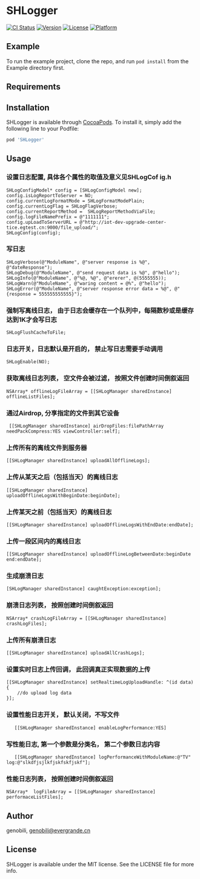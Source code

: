 # SHLogger

[![CI Status](https://img.shields.io/travis/genobili/SHLogger.svg?style=flat)](https://travis-ci.org/genobili/SHLogger)
[![Version](https://img.shields.io/cocoapods/v/SHLogger.svg?style=flat)](https://cocoapods.org/pods/SHLogger)
[![License](https://img.shields.io/cocoapods/l/SHLogger.svg?style=flat)](https://cocoapods.org/pods/SHLogger)
[![Platform](https://img.shields.io/cocoapods/p/SHLogger.svg?style=flat)](https://cocoapods.org/pods/SHLogger)

## Example

To run the example project, clone the repo, and run `pod install` from the Example directory first.

## Requirements

## Installation

SHLogger is available through [CocoaPods](https://cocoapods.org). To install
it, simply add the following line to your Podfile:

```ruby
pod 'SHLogger'
```

## Usage

### 设置日志配置,  具体各个属性的取值及意义见SHLogCof ig.h
``` 
SHLogConfigModel* config = [SHLogConfigModel new];
config.isLogReportToServer = NO;  
config.currentLogFormatMode = SHLogFormatModePlain;
config.currentLogFlag = SHLogFlagVerbose;
config.currentReportMethod =  SHLogReportMethodViaFile;
config.logFileNamePrefix = @"1111111";
config.upLoadToServerURL = @"http://iot-dev-upgrade-center-tice.egtest.cn:9000/file_upload/";
SHLogConfig(config);

```

###  写日志
```
SHLogVerbose(@"ModuleName", @"server response is %@", @"dateResponse");
SHLogDebug(@"ModuleName", @"send request data is %@", @"hello");
SHLogInfo(@"ModuleName", @"%@, %@", @"ererer", @(5555555));
SHLogWarn(@"ModuleName", @"waring content = @%", @"hello");
SHLogError(@"ModuleName", @"server response error data = %@", @"{response = 555555555555}");
```

### 强制写离线日志， 由于日志会缓存在一个队列中，每隔数秒或是缓存达到1K才会写日志
```
SHLogFlushCacheToFile;
```

### 日志开关，日志默认是开启的， 禁止写日志需要手动调用
```
SHLogEnable(NO);
```

###  获取离线日志列表， 空文件会被过滤， 按照文件创建时间倒叙返回
```
NSArray* offlineLogFileArray = [[SHLogManager sharedInstance] offlineListFiles];
```

### 通过Airdrop, 分享指定的文件到其它设备
```
 [[SHLogManager sharedInstance] airDropFiles:filePathArray needPackCompress:YES viewController:self];
```

### 上传所有的离线文件到服务器
```
[[SHLogManager sharedInstance] uploadAllOfflineLogs];
```

### 上传从某天之后（包括当天）的离线日志
```
[[SHLogManager sharedInstance] uploadOfflineLogsWithBeginDate:beginDate];
```

### 上传某天之前（包括当天）的离线日志
```
[[SHLogManager sharedInstance] uploadOfflineLogsWithEndDate:endDate];
```

###  上传一段区间内的离线日志
```
[[SHLogManager sharedInstance] uploadOfflineLogBetweenDate:beginDate end:endDate];
```

### 生成崩溃日志
```
[SHLogManager sharedInstance] caughtException:exception];
```

### 崩溃日志列表， 按照创建时间倒叙返回
```
NSArray* crashLogFileArray = [[SHLogManager sharedInstance] crashLogFiles];
```

### 上传所有崩溃日志
```
[[SHLogManager sharedInstance] uploadAllCrashLogs];
```

### 设置实时日志上传回调， 此回调真正实现数据的上传
```
[[SHLogManager sharedInstance] setRealtimeLogUploadHandle: ^(id data) {
    //do upload log data
}];
```

### 设置性能日志开关， 默认关闭，不写文件
```
   [[SHLogManager sharedInstance] enableLogPerformance:YES]
```

### 写性能日志, 第一个参数是分类名， 第二个参数日志内容
```
   [[SHLogManager sharedInstance] logPerformanceWithModuleName:@"TV" log:@"slkdfjsjlkfjskfskfjskf"];
```

### 性能日志列表， 按照创建时间倒叙返回
```
NSArray*  logFileArray = [[SHLogManager sharedInstance] performaceListFiles];
```



## Author

genobili, genobili@evergrande.cn

## License

SHLogger is available under the MIT license. See the LICENSE file for more info.
